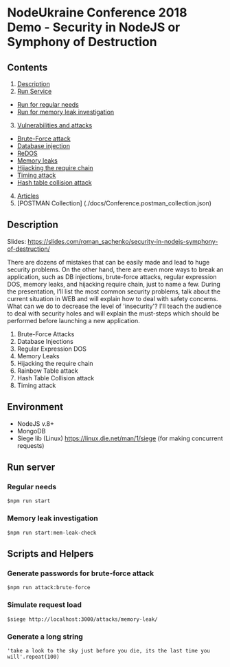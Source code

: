 # NodeUkraine Conference 2018 Demo - Security in NodeJS or Symphony of Destruction

## Contents


1. [Description](#description) 
2. [Run Service](#run-server)
  * [Run for regular needs](#regular-needs)
  * [Run for memory leak investigation](#memory-leak-investigation)
3. [Vulnerabilities and attacks](#vulnerabilities-and-attacks)
  * [Brute-Force attack](#brute-force-attack)
  * [Database injection](#database-injections)
  * [ReDOS](#regular-expressions-dos)
  * [Memory leaks](#memory-leaks)
  * [Hijacking the require chain](#hijacking-the-require-chain)
  * [Timing attack](#timing-attack)
  * [Hash table collision attack](#hash-table-collision-attack)
4. [Articles](./docs/articles.md)
5. [POSTMAN Collection] (./docs/Conference.postman_collection.json)

## Description

Slides: https://slides.com/roman_sachenko/security-in-nodejs-symphony-of-destruction/

There are dozens of mistakes that can be easily made and lead to huge security problems.  On the other hand, there are even more ways to break an application, such as DB injections, brute-force attacks, regular expression DOS, memory leaks, and hijacking require chain, just to name a few.  During the presentation, I’ll list the most common security problems, talk about the current situation in WEB and will explain how to deal with safety concerns. What can we do to decrease the level of 'insecurity'? I'll teach the audience to deal with security holes and will explain the must-steps which should be performed before launching a new application.

1. Brute-Force Attacks
2. Database Injections
3. Regular Expression DOS
4. Memory Leaks
5. Hijacking the require chain
6. Rainbow Table attack
7. Hash Table Collision attack
8. Timing attack


## Environment

* NodeJS v.8+
* MongoDB 
* Siege lib (Linux) https://linux.die.net/man/1/siege (for making concurrent requests)

## Run server 

### Regular needs

`$npm run start`

### Memory leak investigation

`$npm run start:mem-leak-check`


## Scripts and Helpers

### Generate passwords for brute-force attack

`$npm run attack:brute-force`

### Simulate request load

`$siege http://localhost:3000/attacks/memory-leak/`

### Generate a long string 

`'take a look to the sky just before you die, its the last time you will'.repeat(100)`

